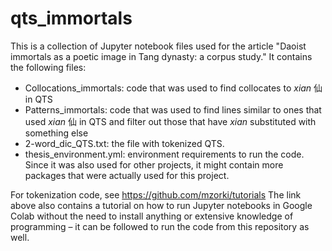 # qts_immortals

This is a collection of Jupyter notebook files used for the article "Daoist immortals as a poetic image in Tang dynasty: a corpus study."
It contains the following files:

- Collocations_immortals: code that was used to find collocates to _xian_ 仙 in QTS
- Patterns_immortals: code that was used to find lines similar to ones that used _xian_ 仙 in QTS and filter out those that have _xian_ substituted with something else
- 2-word_dic_QTS.txt: the file with tokenized QTS. 
- thesis_environment.yml: environment requirements to run the code. Since it was also used for other projects, it might contain more packages that were actually used for this project. 

For tokenization code, see https://github.com/mzorki/tutorials
The link above also contains a tutorial on how to run Jupyter notebooks in Google Colab without the need to install anything or extensive knowledge of programming – it can be followed to run the code from this repository as well.
